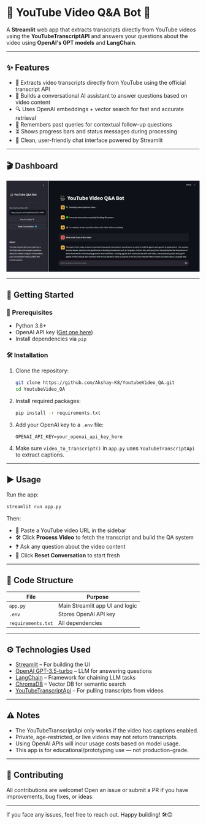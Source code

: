 # 🎥 YouTube Video Q\&A Bot 🤖

A **Streamlit** web app that extracts transcripts directly from YouTube videos using the **YouTubeTranscriptAPI** and answers your questions about the video using **OpenAI's GPT models** and **LangChain**.

---

## ✨ Features

* 📜 Extracts video transcripts directly from YouTube using the official transcript API
* 🤖 Builds a conversational AI assistant to answer questions based on video content
* 🔍 Uses OpenAI embeddings + vector search for fast and accurate retrieval
* 🧠 Remembers past queries for contextual follow-up questions
* ⏳ Shows progress bars and status messages during processing
* 💬 Clean, user-friendly chat interface powered by Streamlit

---

## 🎬 Dashboard

![dashboard](dashboard.jpg)

---

## 🚀 Getting Started

### 🔧 Prerequisites

* Python 3.8+
* OpenAI API key ([Get one here](https://platform.openai.com/account/api-keys))
* Install dependencies via `pip`

### 🛠️ Installation

1. Clone the repository:

   ```bash
   git clone https://github.com/Akshay-K8/YoutubeVideo_QA.git
   cd YoutubeVideo_QA
   ```

2. Install required packages:

   ```bash
   pip install -r requirements.txt
   ```

3. Add your OpenAI key to a `.env` file:

   ```
   OPENAI_API_KEY=your_openai_api_key_here
   ```

4. Make sure `video_to_transcript()` in `app.py` uses `YouTubeTranscriptApi` to extract captions.

---

## ▶️ Usage

Run the app:

```bash
streamlit run app.py
```

Then:

* 🔗 Paste a YouTube video URL in the sidebar
* 🛠 Click **Process Video** to fetch the transcript and build the QA system
* ❓ Ask any question about the video content
* 🔄 Click **Reset Conversation** to start fresh

---

## 🧱 Code Structure

| File               | Purpose                                            |
| ------------------ | -------------------------------------------------- |
| `app.py`           | Main Streamlit app UI and logic                    |
| `.env`             | Stores OpenAI API key                              |
| `requirements.txt` | All dependencies                                   |

---

## ⚙️ Technologies Used

* [Streamlit](https://streamlit.io/) – For building the UI
* [OpenAI GPT-3.5-turbo](https://platform.openai.com/docs/models/gpt-3-5) – LLM for answering questions
* [LangChain](https://www.langchain.com/) – Framework for chaining LLM tasks
* [ChromaDB](https://www.trychroma.com/) – Vector DB for semantic search
* [YouTubeTranscriptApi](https://pypi.org/project/youtube-transcript-api/) – For pulling transcripts from videos

---

## ⚠️ Notes

* The YouTubeTranscriptApi only works if the video has captions enabled.
* Private, age-restricted, or live videos may not return transcripts.
* Using OpenAI APIs will incur usage costs based on model usage.
* This app is for educational/prototyping use — not production-grade.

---

## 🤝 Contributing

All contributions are welcome!
Open an issue or submit a PR if you have improvements, bug fixes, or ideas.

---

If you face any issues, feel free to reach out. Happy building! 🛠️😊
